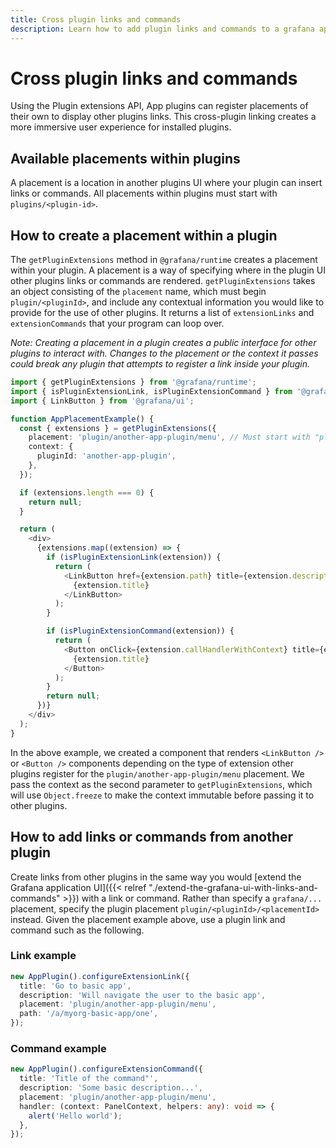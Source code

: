 ```yaml
---
title: Cross plugin links and commands
description: Learn how to add plugin links and commands to a grafana app plugin
---
```


# Cross plugin links and commands

Using the Plugin extensions API, App plugins can register placements of their own to display other plugins links. This cross-plugin linking creates a more immersive user experience for installed plugins.

## Available placements within plugins

A placement is a location in another plugins UI where your plugin can insert links or commands. All placements within plugins must start with `plugins/<plugin-id>`.

## How to create a placement within a plugin

The `getPluginExtensions` method in `@grafana/runtime` creates a placement within your plugin. A placement is a way of specifying where in the plugin UI other plugins links or commands are rendered. `getPluginExtensions` takes an object consisting of the `placement` name, which must begin `plugin/<pluginId>`, and include any contextual information you would like to provide for the use of other plugins. It returns a list of `extensionLinks` and `extensionCommands` that your program can loop over.

_Note: Creating a placement in a plugin creates a public interface for other plugins to interact with. Changes to the placement or the context it passes could break any plugin that attempts to register a link inside your plugin._

```typescript
import { getPluginExtensions } from '@grafana/runtime';
import { isPluginExtensionLink, isPluginExtensionCommand } from '@grafana/data';
import { LinkButton } from '@grafana/ui';

function AppPlacementExample() {
  const { extensions } = getPluginExtensions({
    placement: 'plugin/another-app-plugin/menu', // Must start with "plugin/"
    context: {
      pluginId: 'another-app-plugin',
    },
  });

  if (extensions.length === 0) {
    return null;
  }

  return (
    <div>
      {extensions.map((extension) => {
        if (isPluginExtensionLink(extension)) {
          return (
            <LinkButton href={extension.path} title={extension.description} key={extension.key}>
              {extension.title}
            </LinkButton>
          );
        }

        if (isPluginExtensionCommand(extension)) {
          return (
            <Button onClick={extension.callHandlerWithContext} title={extension.description} key={extension.key}>
              {extension.title}
            </Button>
          );
        }
        return null;
      })}
    </div>
  );
}
```

In the above example, we created a component that renders `<LinkButton />` or `<Button />` components depending on the type of extension other plugins register for the `plugin/another-app-plugin/menu` placement. We pass the context as the second parameter to `getPluginExtensions`, which will use `Object.freeze` to make the context immutable before passing it to other plugins.

## How to add links or commands from another plugin

Create links from other plugins in the same way you would [extend the Grafana application UI]({{< relref "./extend-the-grafana-ui-with-links-and-commands" >}}) with a link or command. Rather than specify a `grafana/...` placement, specify the plugin placement `plugin/<pluginId>/<placementId>` instead. Given the placement example above, use a plugin link and command such as the following.

### Link example

```typescript
new AppPlugin().configureExtensionLink({
  title: 'Go to basic app',
  description: 'Will navigate the user to the basic app',
  placement: 'plugin/another-app-plugin/menu',
  path: '/a/myorg-basic-app/one',
});
```

### Command example

```typescript
new AppPlugin().configureExtensionCommand({
  title: 'Title of the command"',
  description: 'Some basic description...',
  placement: 'plugin/another-app-plugin/menu',
  handler: (context: PanelContext, helpers: any): void => {
    alert('Hello world');
  },
});
```
